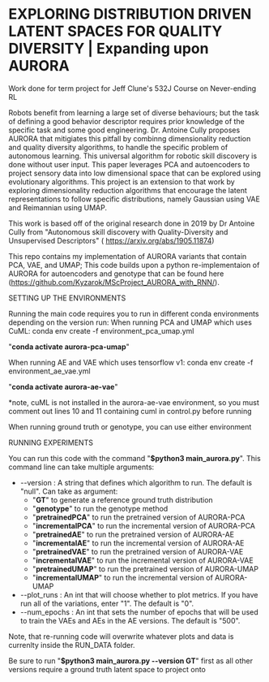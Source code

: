 # EXPLORING DISTRIBUTION DRIVEN LATENT SPACES FOR QUALITY DIVERSITY | Expanding upon AURORA
Work done for term project for Jeff Clune's 532J Course on Never-ending RL

Robots benefit from learning a large set of diverse behaviours; but the task of defining a good behavior descriptor requires prior knowledge of the specific task and some good engineering. Dr. Antoine Cully proposes AURORA that mitigiates this pitfall by combinng dimensionality reduction and quality diversity algorithms, to handle the specific problem of autonomous learning. This universal algorithm for robotic skill discovery is done without user input. This paper leverages PCA and autoencoders to project sensory data into low dimensional space that can be explored using evolutionary algorithms. This project is an extension to that work by exploring dimensionality reduction algorithms  that encourage the latent representations to follow specific distributions, namely Gaussian using VAE and Reimannian using UMAP.


This work is based off of the original research done in 2019 by Dr Antoine Cully from "Autonomous skill discovery with Quality-Diversity and Unsupervised Descriptors" ( https://arxiv.org/abs/1905.11874)

This repo contains my implementation of AURORA variants that contain PCA, VAE, and UMAP; This code builds upon a python re-implementaion of AURORA for autoencoders and genotype that can be found here (https://github.com/Kyzarok/MScProject_AURORA_with_RNN/).


SETTING UP THE ENVIRONMENTS

Running the main code requires you to run in different conda environments depending on the version run:
  When running PCA and UMAP which uses CuML:  conda env create -f environment_pca_umap.yml 
  
  "**conda activate aurora-pca-umap**"
  
  
  When running AE and VAE which uses tensorflow v1:  conda env create -f environment_ae_vae.yml 
  
  "**conda activate aurora-ae-vae**"
  
  *note, cuML is not installed in the aurora-ae-vae environment, so you must comment out lines 10 and 11 containing cuml in control.py before running 
  
  
  When running ground truth or genotype, you can use either environment
  

RUNNING EXPERIMENTS

You can run this code with the command "**$python3 main_aurora.py**". This command line can take multiple arguments:

* --version : A string that defines which algorithm to run. The default is "null". Can take as argument:
  * "**GT**" to generate a reference ground truth distribution
  * "**genotype**" to run the genotype method
  * "**pretrainedPCA**" to run the pretrained version of AURORA-PCA
  * "**incrementalPCA**" to run the incremental version of AURORA-PCA
  * "**pretrainedAE**" to run the pretrained version of AURORA-AE
  * "**incrementalAE**" to run the incremental version of AURORA-AE
  * "**pretrainedVAE**" to run the pretrained version of AURORA-VAE
  * "**incrementalVAE**" to run the incremental version of AURORA-VAE
  * "**pretrainedUMAP**" to run the pretrained version of AURORA-UMAP
  * "**incrementalUMAP**" to run the incremental version of AURORA-UMAP
* --plot_runs : An int that will choose whether to plot metrics. If you have run all of the variations, enter "1". The default is "0".
* --num_epochs : An int that sets the number of epochs that will be used to train the VAEs and AEs in the AE versions. The default is "500".

Note, that re-running code will overwrite whatever plots and data is currenlty inside the RUN_DATA folder.

Be sure to run "**$python3 main_aurora.py --version GT**" first as all other versions require a ground truth latent space to project onto
